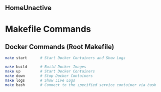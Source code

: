 ## HomeUnactive

# Makefile Commands

## Docker Commands (Root Makefile)
```bash
make start      # Start Docker Containers and Show Logs

make build      # Build Docker Images
make up         # Start Docker Containers  
make down       # Stop Docker Containers
make logs       # Show Live Logs
make bash       # Connect to the specified service container via bash 
```